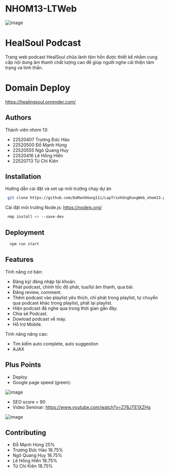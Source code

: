
# NHOM13-LTWeb
![image](https://github.com/HaotapIT/NHOM13-LTWeb/assets/145156126/bf780d0b-3929-4e0f-9295-bade41a27250)
# HealSoul Podcast
Trang web podcast HealSoul chữa lành tâm hồn được thiết kế nhằm cung cấp nội dung âm thanh chất lượng cao để giúp người nghe cải thiện tâm trạng và tinh thần.
# Domain Deploy
https://healingsoul.onrender.com/




## Authors
Thành viên nhóm 13:
- 22520407 Trương Đức Hào
- 22520500 Đỗ Mạnh Hùng
- 22520555 Ngô Quang Huy
- 22520416 Lê Hồng Hiển
- 22520713 Từ Chí Kiên



## Installation

Hướng dẫn cài đặt và set up môi trường chạy dự án

```bash
 git clone https://github.com/DoManhHung11i/LapTrinhUngDungWeb_nhom13.git
```
Cài đặt môi trường Node.js: https://nodejs.org/
```bash
 nmp install <> --save-dev
```

    
## Deployment

```bash
  npm run start
```


## Features
Tính năng cơ bản:
-	Đăng ký/ đăng nhập tài khoản.
-	Phát podcast, chỉnh tốc độ phát, tua/lùi âm thanh, qua bài.
-	Đăng review, comment.
-	Thêm podcast vào playlist yêu thích, chỉ phát trong playlist, tự chuyển qua podcast khác trong playlist, phát lại playlist.
-	Hiện podcast đã nghe qua trong thời gian gần đây.
-	Chia sẻ Podcast.
-	Dowload podcast về máy.
-	Hỗ trợ Mobile.

Tính năng nâng cao:
- Tìm kiếm auto complete, auto suggestion
- AJAX



## Plus Points
- Deploy
- Google page speed (green):

![image](https://github.com/DoManhHung11i/LapTrinhUngDungWeb_nhom13/assets/145156126/0975d615-80c7-41a5-8ee1-4cdfb0ddfac9)

- SEO score > 90
- Video Seminar: https://www.youtube.com/watch?v=Z78JTE1XZHg

![image](https://github.com/DoManhHung11i/LapTrinhUngDungWeb_nhom13/assets/145156126/4da8b9c6-76ea-4899-a878-130a2fac0e63)


## Contributing

- Đỗ Mạnh Hùng 25%
- Trương Đức Hào 18.75%
- Ngô Quang Huy 18.75%
- Lê Hồng Hiển 18.75%
- Từ Chí Kiên 18.75%


